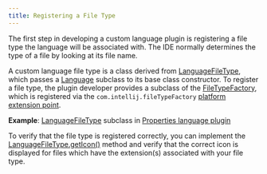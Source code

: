 ```yaml
---
title: Registering a File Type
---
```


The first step in developing a custom language plugin is registering a file type the language will be associated with.
The IDE normally determines the type of a file by looking at its file name.

A custom language file type is a class derived from
[LanguageFileType](upsource:///platform/core-api/src/com/intellij/openapi/fileTypes/LanguageFileType.java),
which passes a
[Language](upsource:///platform/core-api/src/com/intellij/lang/Language.java)
subclass to its base class constructor.
To register a file type, the plugin developer provides a subclass of the
[FileTypeFactory](upsource:///platform/platform-api/src/com/intellij/openapi/fileTypes/FileTypeFactory.java), which is registered via the `com.intellij.fileTypeFactory`
[platform extension point](upsource:///platform/platform-resources/src/META-INF/PlatformExtensionPoints.xml).

**Example**:
[LanguageFileType](upsource:///platform/core-api/src/com/intellij/openapi/fileTypes/LanguageFileType.java)
subclass in
[Properties language plugin](upsource:///plugins/properties/properties-psi-api/src/com/intellij/lang/properties/PropertiesFileType.java)

To verify that the file type is registered correctly, you can implement the
[LanguageFileType.getIcon()](upsource:///platform/core-api/src/com/intellij/openapi/fileTypes/LanguageFileType.java)
method and verify that the correct icon is displayed for files which have the extension(s) associated with your file type.
